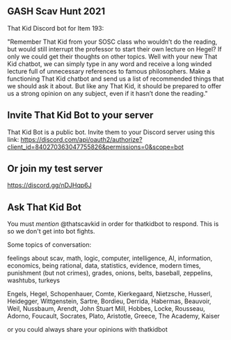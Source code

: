 ## GASH Scav Hunt 2021

That Kid Discord bot for Item 193:

"Remember That Kid from your SOSC class who wouldn’t do the reading, but would still interrupt the professor to start their own lecture on Hegel? If only we could get their thoughts on other topics. Well with your new That Kid chatbot, we can simply type in any word and receive a long winded lecture full of unnecessary references to famous philosophers. Make a functioning That Kid chatbot and send us a list of recommended things that we should ask it about. But like any That Kid, it should be prepared to offer us a strong opinion on any subject, even if it hasn’t done the reading."

## Invite That Kid Bot to your server

That Kid Bot is a public bot. Invite them to your Discord server using this link: https://discord.com/api/oauth2/authorize?client_id=840270363047755826&permissions=0&scope=bot

## Or join my test server

https://discord.gg/nDJHqp6J

## Ask That Kid Bot

You must *mention* @thatscavkid in order for thatkidbot to respond. This is so we don't get into bot fights. 

Some topics of conversation:

feelings about scav, math, logic, computer, intelligence, AI, information, economics, being rational, data, statistics, evidence, modern times, punishment (but not crimes), grades, onions, belts, baseball, zeppelins, washtubs, turkeys

Engels, Hegel, Schopenhauer, Comte, Kierkegaard, Nietzsche, Husserl, Heidegger, Wittgenstein, Sartre, Bordieu, Derrida, Habermas, Beauvoir, Weil, Nussbaum, Arendt, John Stuart Mill, Hobbes, Locke, Rousseau, Adorno, Foucault, Socrates, Plato, Aristotle, Greece, The Academy, Kaiser

or you could always share your opinions with thatkidbot